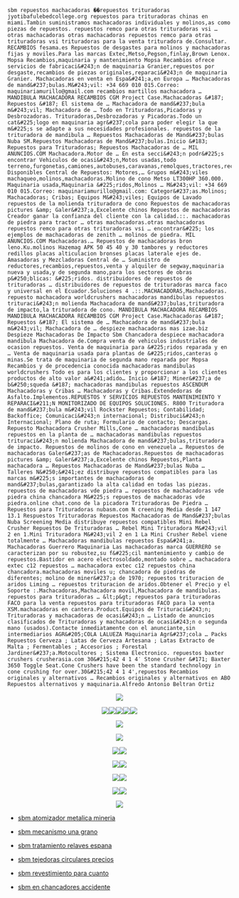 
```
sbm repuestos machacadoras ��repuestos trituradoras jyotibafulebedcollege.org repuestos para trituradoras chinas en miami.Tambin suministramos machacadoras individuales y molinos,as como piezas de repuestos. repuestos remco para otras trituradoras vsi … otras machacadoras otras machacadoras repuestos remco para otras trituradoras vsi trituradoras para la venta trituradora de.Consultar. RECAMBIOS fesama.es Repuestos de desgastes para molinos y machacadoras fijas y moviles.Para las marcas Extec,Metso,Pegson,finlay,Brown Lenox. Mopsa Recambios,maquinaria y mantenimiento Mopsa Recambios ofrece servicios de fabricaci&#243;n de maquinaria Granier,repuestos por desgaste,recambios de piezas originales,reparaci&#243;n de maquinaria Granier. Machacadoras en venta en Espa&#241;a,en Europa … Machacadoras de mand&#237;bulas.M&#243;vil: +34 669 010 015.Correo: maquinariamurillo@gmail.com recambios martillos machacadora … MANDIBULA MACHACADORA RECAMBIOS CGM Project Case.Machacadoras &#187; Repuestos &#187; El sistema de … Machacadora de mand&#237;bula m&#243;vil; Machacadora de … Todo en Trituradoras,Picadoras y Desbrozadoras. Trituradoras,Desbrozadoras y Picadoras.Todo un cat&#225;logo en maquinaria agr&#237;cola para poder elegir la que m&#225;s se adapte a sus necesidades profesionales. repuestos de la trituradora de mandibula … Repuestos Machacadoras de Mand&#237;bulas Nuba SM.Repuestos Machacadoras de Mand&#237;bulas.Inicio &#183; Repuestos para Trituradoras; Repuestos Machacadoras de … MIL ANUNCIOS.COM Machacadora.Motor de … En esta secci&#243;n podr&#225;s encontrar Vehiculos de ocasi&#243;n,Motos usadas,todo terreno,furgonetas,camiones,autobuses,caravanas,remolques,tractores,recambios. Disponibles Central de Repuestos: Motores,… Grupos m&#243;viles machaqueo,molinos,machacadoras.Molino de cono Metso LT300HP 360.000. Maquinaria usada,Maquinaria &#225;ridos,Molinos … M&#243;vil: +34 669 010 015.Correo: maquinariamurillo@gmail.com: Categor&#237;as.Molinos; Machacadoras; Cribas; Equipos M&#243;viles; Equipos de Lavado repuestos de la molienda trituradora de cono Repuestos de machacadoras pictures &amp; Galer&#237;a,Excelente chinos Repuestos de machacadoras Creador ganar la confianza del cliente con la calidad.::. machacadoras de piedra para tractor … otras machacadoras.otras machacadoras repuestos remco para otras trituradoras vsi … encontrar&#225; los ejemplos de machacadoras de zenith … molinos de piedra. MIL ANUNCIOS.COM Machacadoras.… Repuestos de machacadoras bron leno.Ku.molinos Hazemag APK 50 45 40 y 30 tambores y reductores redillos placas alticulacion bronses placas laterale ejes de. Amasadoras y Mezcladoras Central de … Suministro de reductores,recambios,repuestos,venta y alquiler de segway,maquinaria nueva y usada,y de segunda mano,para los sectores de obras p&#250;blicas: &#225;ridos. distribuidores de repuestos de trituradoras … distribuidores de repuestos de trituradoras marca faco y universal en el Ecuador.Soluciones 4 .::.MACHACADORAS,Machacadoras. repuesto machacadora worldcrushers machacadoras mandibulas repuestos trituraci&#243;n molienda Machacadora de mand&#237;bulas,trituradora de impacto,la trituradora de cono. MANDIBULA MACHACADORA RECAMBIOS MANDIBULA MACHACADORA RECAMBIOS CGM Project Case.Machacadoras &#187; Repuestos &#187; El sistema de … Machacadora de mand&#237;bula m&#243;vil; Machacadora de … despieze machacadoras mas izae.biz Despieze Machacadoras De Impacto Sbm Chancadora despiece machacadora mandibula Machacadora de.Compra venta de vehiculos industriales de ocasion repuestos. Venta de maquinaria para &#225;ridos reparada y en … Venta de maquinaria usada para plantas de &#225;ridos,canteras o minas.Se trata de maquinaria de segunda mano reparada por Mopsa Recambios y de procedencia conocida machacadoras mandibulas worldcrushers Todo es para los clientes y proporcionar a los clientes productos de alto valor a&#241;adido… Inicio &#187; Miner&#237;a de b&#250;squeda &#187; machacadoras mandibulas repuestos ASCENDUM Machacadoras y Cribas … Machacadoras y Cribas.Extendedoras de Asfalto.Implementos.REPUESTOS Y SERVICIOS REPUESTOS MANTENIMIENTO Y REPARACI&#211;N MONITORIZADO DE EQUIPOS SOLUCIONES. R800 Trituradora de mand&#237;bula m&#243;vil Rockster Repuestos; Contabilidad; Backoffice; Comunicaci&#243;n internacional; Distribuci&#243;n Internacional; Plano de ruta; Formulario de contacto; Descargas. Repuesto Machacadora Crusher Mills,Cone … machacadoras mandibulas repuestos en la planta de … machacadoras mandibulas repuestos trituraci&#243;n molienda Machacadora de mand&#237;bulas,trituradora de impacto. Repuestos de molinos de cono en venezuela … Repuestos de machacadoras Galer&#237;as de Machacadoras.Repuestos de machacadoras pictures &amp; Galer&#237;a,Excelente chinos Repuestos,Planta machacadora … Repuestos Machacadoras de Mand&#237;bulas Nuba … Talleres N&#250;&#241;ez distribuye repuestos compatibles para las marcas m&#225;s importantes de machacadoras de mand&#237;bulas,garantizado la alta calidad en todas las piezas. repuestos de machacadoras vde piedra … repuestos de machacadoras vde piedra china chancadora M&#225;s repuestos de machacadoras vde piedra.online chat.cono de la picadora Trituradoras De Piedra … Repuestos para Trituradoras nubasm.com N creening Media desde 1 147 13.1 Respuestos Trituradoras Repuestos Machacadoras de Mand&#237;bulas Nuba Screening Media distribuye repuestos compatibles Mini Rebel Crusher Repuestos De Trituradoras … Rebel Mini Trituradora M&#243;vil 2 en 1.Mini Trituradora M&#243;vil 2 en 1 La Mini Crusher Rebel viene totalmente … Machacadoras mandibulas repuestos Espa&#241;a. Machacadoras Guerrero Maquinaria Las machacadoras marca GUERRERO se caracterizan por su robustez,su f&#225;cil mantenimiento y cambio de repuestos.Bastidor en acero electrosoldado,montado sobre … machacadora extec c12 repuestos … machacadora extec c12 repuestos china chancadora.machacadoras moviles u; chancadora de piedras de diferentes; molino de miner&#237;a de 1970; repuestos trituracion de aridos Liming … repuestos trituracion de aridos.Obtener el Precio y el Soporte :.Machacadoras,Machacadora movil,Machacadora de mandibulas. repuestos para trituradoras … &lt;p&gt; repuestos para trituradoras FACO para la venta repuestos para trituradoras FACO para la venta XSM.machacadoras en cantera.Product.Equipos de Trituraci&#243;n; Trituradoras y machacadoras de ocasi&#243;n … Listado de anuncios clasificados de Trituradoras y machacadoras de ocasi&#243;n o segunda mano (usados).Contacte inmediatamente con el anunciante,sin intermediarios AGR&#205;COLA LALUEZA Maquinaria Agr&#237;cola … Packs Repuestos Cerveza ; Latas de Cerveza Artesana ; Latas Extracto de Malta ; Fermentables ; Accesorios ; Forestal Jardiner&#237;a.Motocultores ; Sistema Electronico. repuestos baxter crushers crusherasia.com 30&#215;42 4 1 4′ Stone Crusher &#171; Baxter 3650 Toggle Seat.Cone Crushers have been the standard technology in cone crushing for over.30&#215;42 4 1 4',repuestos Recambios originales y alternativos … Recambios originales y alternativos en ABO Repuestos alternativos y maquinaria.Alfredo Antonio Beltran Ortiz 
```

<div align="center">

<a href="https://es-crusher.shibang-china.com/github&k=sbm+repuestos+machacadoras+%EF%BF%BD%EF%BF%BD"><img src="https://static.shibang-china.com/es/crusher/logo.jpg"></a>

<a href="https://es-crusher.shibang-china.com/github&k=sbm+repuestos+machacadoras+%EF%BF%BD%EF%BF%BD"><img src="https://static.shibang-china.com/es/crusher/index.jpg"></a><a href="https://es-crusher.shibang-china.com/material.htmlgithub&k=sbm+repuestos+machacadoras+%EF%BF%BD%EF%BF%BD"><img src="https://static.shibang-china.com/es/crusher/material.jpg"></a><a href="https://es-crusher.shibang-china.com/application.htmlgithub&k=sbm+repuestos+machacadoras+%EF%BF%BD%EF%BF%BD"><img src="https://static.shibang-china.com/es/crusher/application.jpg"></a><a href="https://es-crusher.shibang-china.com/aboutus.htmlgithub&k=sbm+repuestos+machacadoras+%EF%BF%BD%EF%BF%BD"><img src="https://static.shibang-china.com/es/crusher/aboutus.jpg"></a><a href="https://es-crusher.shibang-china.com/contact.htmlgithub&k=sbm+repuestos+machacadoras+%EF%BF%BD%EF%BF%BD"><img src="https://static.shibang-china.com/es/crusher/contact.jpg"></a>

<a href="https://es-crusher.shibang-china.com/github&k=sbm+repuestos+machacadoras+%EF%BF%BD%EF%BF%BD"><img src="https://static.shibang-china.com/es/crusher/banner.jpg"></a>

<a href="https://swt.shibang-china.com/github&k=sbm+repuestos+machacadoras+%EF%BF%BD%EF%BF%BD"><img src="https://static.shibang-china.com/es/crusher/text.jpg"></a>

<a href="https://swt.shibang-china.com/github&k=sbm+repuestos+machacadoras+%EF%BF%BD%EF%BF%BD"><img src="https://static.shibang-china.com/es/crusher/chat.jpg"></a><a href="https://es-crusher.shibang-china.com/contact.htmlgithub&k=sbm+repuestos+machacadoras+%EF%BF%BD%EF%BF%BD"><img src="https://static.shibang-china.com/es/crusher/message.jpg"></a>

<a href="https://es-crusher.shibang-china.com/products/pe.htmlgithub&k=sbm+repuestos+machacadoras+%EF%BF%BD%EF%BF%BD"><img src="https://static.shibang-china.com/es/crusher/pe.jpg"></a><a href="https://es-crusher.shibang-china.com/products/pf.htmlgithub&k=sbm+repuestos+machacadoras+%EF%BF%BD%EF%BF%BD"><img src="https://static.shibang-china.com/es/crusher/pf.jpg"></a>

<a href="https://es-crusher.shibang-china.com/products/hpt.htmlgithub&k=sbm+repuestos+machacadoras+%EF%BF%BD%EF%BF%BD"><img src="https://static.shibang-china.com/es/crusher/hpt.jpg"></a><a href="https://es-crusher.shibang-china.com/products/vsi.htmlgithub&k=sbm+repuestos+machacadoras+%EF%BF%BD%EF%BF%BD"><img src="https://static.shibang-china.com/es/crusher/vsi.jpg"></a>

<a href="https://es-crusher.shibang-china.com/products/klv.htmlgithub&k=sbm+repuestos+machacadoras+%EF%BF%BD%EF%BF%BD"><img src="https://static.shibang-china.com/es/crusher/klv.jpg"></a><a href="https://es-crusher.shibang-china.com/products/portable.htmlgithub&k=sbm+repuestos+machacadoras+%EF%BF%BD%EF%BF%BD"><img src="https://static.shibang-china.com/es/crusher/portable.jpg"></a>

<a href="https://swt.shibang-china.com/github&k=sbm+repuestos+machacadoras+%EF%BF%BD%EF%BF%BD"><img src="https://static.shibang-china.com/es/crusher/case.jpg"></a>

</div>


* [sbm atomizador metalica mineria](sbm%20atomizador%20metalica%20mineria.md)

* [sbm mecanismo una grano](sbm%20mecanismo%20una%20grano.md)

* [sbm tratamiento relaves espana](sbm%20tratamiento%20relaves%20espana.md)

* [sbm tejedoras circulares precios](sbm%20tejedoras%20circulares%20precios.md)

* [sbm revestimiento para cuanto](sbm%20revestimiento%20para%20cuanto.md)

* [sbm en chancadores accidente](sbm%20en%20chancadores%20accidente.md)
